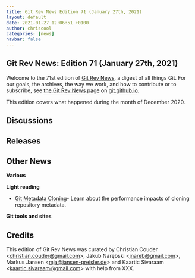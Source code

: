 ```yaml
---
title: Git Rev News Edition 71 (January 27th, 2021)
layout: default
date: 2021-01-27 12:06:51 +0100
author: chriscool
categories: [news]
navbar: false
---
```


## Git Rev News: Edition 71 (January 27th, 2021)

Welcome to the 71st edition of [Git Rev News](https://git.github.io/rev_news/rev_news/),
a digest of all things Git. For our goals, the archives, the way we work, and how to contribute or to
subscribe, see [the Git Rev News page](https://git.github.io/rev_news/rev_news/) on [git.github.io](http://git.github.io).

This edition covers what happened during the month of December 2020.

## Discussions

<!---
### General
-->

<!---
### Reviews
-->

<!---
### Support
-->

<!---
## Developer Spotlight:
-->

## Releases


## Other News

__Various__


__Light reading__

* [Git Metadata Cloning](https://www.alchemists.io/articles/git_metadata_cloning)- Learn about the
  performance impacts of cloning repository metadata.

__Git tools and sites__


## Credits

This edition of Git Rev News was curated by
Christian Couder &lt;<christian.couder@gmail.com>&gt;,
Jakub Narębski &lt;<jnareb@gmail.com>&gt;,
Markus Jansen &lt;<mja@jansen-preisler.de>&gt; and
Kaartic Sivaraam &lt;<kaartic.sivaraam@gmail.com>&gt;
with help from XXX.
